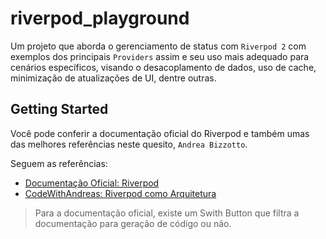 # riverpod_playground

Um projeto que aborda o gerenciamento de status com `Riverpod 2` com exemplos dos principais `Providers` assim e seu uso mais adequado para cenários específicos, visando o desacoplamento de dados, uso de cache, minimização de atualizações de UI, dentre outras.

## Getting Started

Você pode conferir a documentação oficial do Riverpod e também umas das melhores referências neste quesito, `Andrea Bizzotto`.

Seguem as referências:

- [Documentação Oficial: Riverpod](https://riverpod.dev/docs/concepts/providers)
- [CodeWithAndreas: Riverpod como Arquitetura](https://codewithandrea.com/articles/flutter-app-architecture-riverpod-introduction/)

> Para a documentação oficial, existe um Swith Button que filtra a documentação para geração de código ou não.


